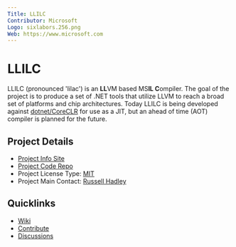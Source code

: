 ```yaml
---
Title: LLILC
Contributor: Microsoft
Logo: sixlabors.256.png
Web: https://www.microsoft.com
---
```

# LLILC

LLILC (pronounced 'lilac') is an **LL**VM based MS**IL C**ompiler. The goal of the project is to produce a set of .NET tools that utilize LLVM to reach a broad set of platforms and chip architectures. Today LLILC is being developed against [dotnet/CoreCLR](https://github.com/dotnet/coreclr) for use as a JIT, but an ahead of time (AOT) compiler is planned for the future. 

## Project Details

* [Project Info Site](https://github.com/dotnet/llilc/wiki)
* [Project Code Repo](https://github.com/dotnet/llilc)
* Project License Type: [MIT](https://github.com/dotnet/llilc/blob/master/LICENSE.TXT)
* Project Main Contact: [Russell Hadley](https://github.com/russellhadley)

## Quicklinks
* [Wiki](https://github.com/dotnet/llilc/wiki)
* [Contribute](https://github.com/dotnet/llilc/wiki/Areas-To-Contribute)
* [Discussions](https://forums.dotnetfoundation.org/) 
